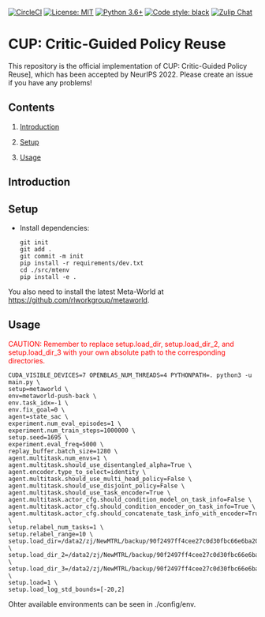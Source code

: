 [![CircleCI](https://circleci.com/gh/facebookresearch/mtrl.svg?style=svg&circle-token=8cc8eb1b9666a65e27a21c39b5d5398744365894)](https://circleci.com/gh/facebookresearch/mtrl)
[![License: MIT](https://img.shields.io/badge/License-MIT-green.svg)](https://github.com/facebookresearch/mtrl/blob/main/LICENSE)
[![Python 3.6+](https://img.shields.io/badge/python-3.6+-blue.svg)](https://www.python.org/downloads/release/python-360/)
[![Code style: black](https://img.shields.io/badge/code%20style-black-000000.svg)](https://github.com/psf/black)
[![Zulip Chat](https://img.shields.io/badge/zulip-join_chat-brightgreen.svg)](https://mtenv.zulipchat.com)

# CUP: Critic-Guided Policy Reuse
This repository is the official implementation of CUP: Critic-Guided Policy Reuse], which has been accepted by NeurIPS 2022. Please create an issue if you have any problems!

## Contents

1. [Introduction](#Introduction)

2. [Setup](#Setup)

3. [Usage](#Usage)


## Introduction




## Setup

* Install dependencies: 
  ```
  git init
  git add .
  git commit -m init
  pip install -r requirements/dev.txt
  cd ./src/mtenv
  pip install -e .
  ```
You also need to install the latest Meta-World at https://github.com/rlworkgroup/metaworld.
## Usage
<font color='red'> CAUTION: Remember to replace setup.load_dir,  setup.load_dir_2, and setup.load_dir_3 with your own absolute path to the corresponding directories.</font>

  ```
CUDA_VISIBLE_DEVICES=7 OPENBLAS_NUM_THREADS=4 PYTHONPATH=. python3 -u main.py \
setup=metaworld \
env=metaworld-push-back \
env.task_idx=-1 \
env.fix_goal=0 \
agent=state_sac \
experiment.num_eval_episodes=1 \
experiment.num_train_steps=1000000 \
setup.seed=1695 \
experiment.eval_freq=5000 \
replay_buffer.batch_size=1280 \
agent.multitask.num_envs=1 \
agent.multitask.should_use_disentangled_alpha=True \
agent.encoder.type_to_select=identity \
agent.multitask.should_use_multi_head_policy=False \
agent.multitask.should_use_disjoint_policy=False \
agent.multitask.should_use_task_encoder=True \
agent.multitask.actor_cfg.should_condition_model_on_task_info=False \
agent.multitask.actor_cfg.should_condition_encoder_on_task_info=True \
agent.multitask.actor_cfg.should_concatenate_task_info_with_encoder=True \
setup.relabel_num_tasks=1 \
setup.relabel_range=10 \
setup.load_dir=/data2/zj/NewMTRL/backup/90f2497ff4cee27c0d30fbc66e6ba205f94808ba4ea16e057df58e73_issue_None_seed_43_2/model \
setup.load_dir_2=/data2/zj/NewMTRL/backup/90f2497ff4cee27c0d30fbc66e6ba205f94808ba4ea16e057df58e73_issue_None_seed_43_2/model \
setup.load_dir_3=/data2/zj/NewMTRL/backup/90f2497ff4cee27c0d30fbc66e6ba205f94808ba4ea16e057df58e73_issue_None_seed_253/model \
setup.load=1 \
setup.load_log_std_bounds=[-20,2]
  ```
Ohter available environments can be seen in ./config/env.